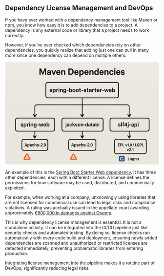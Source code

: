 ## Dependency License Management and DevOps

If you have ever worked with a dependency management tool like Maven or npm, you know how easy it is to add dependencies to a project. A dependency is any external code or library that a project needs to work correctly. 

However, if you've ever checked which dependencies rely on other dependencies, you quickly realize that adding just one can pull in many more since one dependency can depend on multiple others.

<img src="../assets/maven_dependencies.png" width="600">


An example of this is the [Spring Boot Starter Web dependency](https://mvnrepository.com/artifact/org.springframework.boot/spring-boot-starter).
It has three other dependencies, each with a different license.
A license defines the permissions for how software may be used, distributed, and commercially exploited.

For example, when working at a company, unknowingly using libraries that are not licensed for commercial use can lead to legal risks and compliance violations. A ruling was acctually issued in the appellate court awarding approximately [€900,000 in damages against Orange](https://www.dlapiper.com/en/insights/publications/2024/03/wakeup-call-for-open-source-users-french-court-awards-damages-for-gpl-violations).

This is why dependency license management is essential. It is not a standalone activity. It can be integrated into the CI/CD pipeline just like security checks and automated testing. By doing so, license checks run automatically with every code build and deployment, ensuring newly added dependencies are scanned and unauthorized or restricted licenses are detected immediately, preventing problematic libraries from entering production. 

Integrating license management into the pipeline makes it a routine part of DevOps, significantly reducing legal risks.

